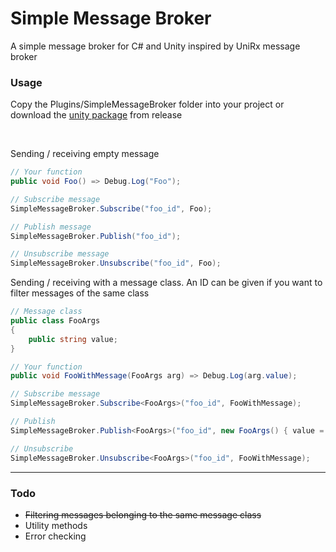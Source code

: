 # Simple Message Broker

A simple message broker for C# and Unity inspired by UniRx message broker

### Usage
Copy the Plugins/SimpleMessageBroker folder into your project or download the [unity package](https://github.com/ahmkam/unity-simple-message-broker/releases/download/1.0/UnitySimpleMessageBroker-v1.0.unitypackage) from release

<br />

Sending / receiving empty message
```csharp
// Your function
public void Foo() => Debug.Log("Foo");

// Subscribe message
SimpleMessageBroker.Subscribe("foo_id", Foo);

// Publish message
SimpleMessageBroker.Publish("foo_id");

// Unsubscribe message
SimpleMessageBroker.Unsubscribe("foo_id", Foo);
```

Sending / receiving with a message class. An ID can be given if you want to filter messages of the same class

```csharp
// Message class
public class FooArgs
{
    public string value;
}

// Your function
public void FooWithMessage(FooArgs arg) => Debug.Log(arg.value);

// Subscribe message
SimpleMessageBroker.Subscribe<FooArgs>("foo_id", FooWithMessage);

// Publish
SimpleMessageBroker.Publish<FooArgs>("foo_id", new FooArgs() { value = "hello world" });

// Unsubscribe
SimpleMessageBroker.Unsubscribe<FooArgs>("foo_id", FooWithMessage);
```

-------------
### Todo
- ~~Filtering messages belonging to the same message class~~
- Utility methods
- Error checking